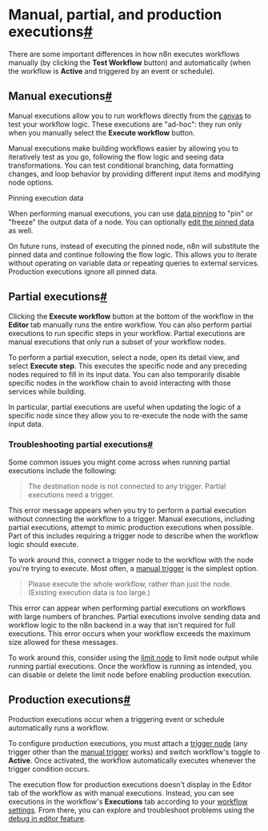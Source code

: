 [](https://github.com/n8n-io/n8n-docs/edit/main/docs/workflows/executions/manual-partial-and-production-executions.md "Edit this page")

# Manual, partial, and production executions[#](#manual-partial-and-production-executions "Permanent link")

There are some important differences in how n8n executes workflows manually (by clicking the **Test Workflow** button) and automatically (when the workflow is **Active** and triggered by an event or schedule).

## Manual executions[#](#manual-executions "Permanent link")

Manual executions allow you to run workflows directly from the [canvas](../../../glossary/#canvas-n8n) to test your workflow logic. These executions are "ad-hoc": they run only when you manually select the **Execute workflow** button.

Manual executions make building workflows easier by allowing you to iteratively test as you go, following the flow logic and seeing data transformations. You can test conditional branching, data formatting changes, and loop behavior by providing different input items and modifying node options.

Pinning execution data

When performing manual executions, you can use [data pinning](../../../data/data-pinning/) to "pin" or "freeze" the output data of a node. You can optionally [edit the pinned data](https://docs.n8n.io/data/data-editing/) as well.

On future runs, instead of executing the pinned node, n8n will substitute the pinned data and continue following the flow logic. This allows you to iterate without operating on variable data or repeating queries to external services. Production executions ignore all pinned data.

## Partial executions[#](#partial-executions "Permanent link")

Clicking the **Execute workflow** button at the bottom of the workflow in the **Editor** tab manually runs the entire workflow. You can also perform partial executions to run specific steps in your workflow. Partial executions are manual executions that only run a subset of your workflow nodes.

To perform a partial execution, select a node, open its detail view, and select **Execute step**. This executes the specific node and any preceding nodes required to fill in its input data. You can also temporarily disable specific nodes in the workflow chain to avoid interacting with those services while building.

In particular, partial executions are useful when updating the logic of a specific node since they allow you to re-execute the node with the same input data.

### Troubleshooting partial executions[#](#troubleshooting-partial-executions "Permanent link")

Some common issues you might come across when running partial executions include the following:

> The destination node is not connected to any trigger. Partial executions need a trigger.

This error message appears when you try to perform a partial execution without connecting the workflow to a trigger. Manual executions, including partial executions, attempt to mimic production executions when possible. Part of this includes requiring a trigger node to describe when the workflow logic should execute.

To work around this, connect a trigger node to the workflow with the node you're trying to execute. Most often, a [manual trigger](../../../integrations/builtin/core-nodes/n8n-nodes-base.manualworkflowtrigger/) is the simplest option.

> Please execute the whole workflow, rather than just the node. (Existing execution data is too large.)

This error can appear when performing partial executions on workflows with large numbers of branches. Partial executions involve sending data and workflow logic to the n8n backend in a way that isn't required for full executions. This error occurs when your workflow exceeds the maximum size allowed for these messages.

To work around this, consider using the [limit node](../../../integrations/builtin/core-nodes/n8n-nodes-base.limit/) to limit node output while running partial executions. Once the workflow is running as intended, you can disable or delete the limit node before enabling production execution.

## Production executions[#](#production-executions "Permanent link")

Production executions occur when a triggering event or schedule automatically runs a workflow.

To configure production executions, you must attach a [trigger node](../../../glossary/#trigger-node-n8n) (any trigger other than the [manual trigger](../../../integrations/builtin/core-nodes/n8n-nodes-base.manualworkflowtrigger/) works) and switch workflow's toggle to **Active**. Once activated, the workflow automatically executes whenever the trigger condition occurs.

The execution flow for production executions doesn't display in the Editor tab of the workflow as with manual executions. Instead, you can see executions in the workflow's **Executions** tab according to your [workflow settings](../../settings/). From there, you can explore and troubleshoot problems using the [debug in editor feature](../debug/).